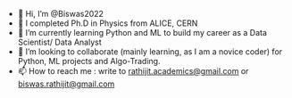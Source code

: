 - 👋 Hi, I’m @Biswas2022
- 👀 I completed Ph.D in Physics from ALICE, CERN
- 🌱 I’m currently learning Python and ML to build my career as a Data Scientist/ Data Analyst
- 💞️ I’m looking to collaborate (mainly learning, as I am a novice coder) for Python, ML projects and Algo-Trading.
- 📫 How to reach me : write to rathijit.academics@gmail.com or biswas.rathijit@gmail.com 

<!---
Biswas2022/Biswas2022 is a ✨ special ✨ repository because its `README.md` (this file) appears on your GitHub profile.
You can click the Preview link to take a look at your changes.
--->
